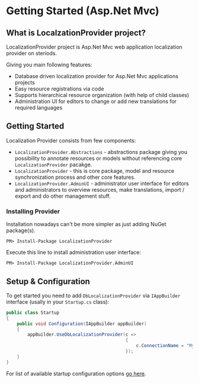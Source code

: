 # Getting Started (Asp.Net Mvc)

## What is LocalzationProvider project?

LocalizationProvider project is Asp.Net Mvc web application localization provider on steriods.

Giving you main following features:
* Database driven localization provider for Asp.Net Mvc applications projects
* Easy resource registrations via code
* Supports hierarchical resource organization (with help of child classes)
* Administration UI for editors to change or add new translations for required languages

## Getting Started

Localization Provider consists from few components:

* `LocalizationProvider.Abstractions` - abstractions package giving you possibility to annotate resources or models without referencing core `LocalizationProvider` pacakge.
* `LocalizationProvider` - this is core package, model and resource synchronization process and other core features.
* `LocalizationProvider.AdminUI` - administrator user interface for editors and administrators to overview resources, make translations, import / export and do other management stuff.


### Installing Provider

Installation nowadays can't be more simpler as just adding NuGet package(s).

```
PM> Install-Package LocalizationProvider
```

Execute this line to install administration user interface:

```
PM> Install-Package LocalizationProvider.AdminUI
```

## Setup & Configuration

To get started you need to add `DbLocalizationProvider` via `IAppBuilder` interface (usally in your `Startup.cs` class):

```csharp
public class Startup
{
    public void Configuration(IAppBuilder appBuilder)
    {
        appBuilder.UseDbLocalizationProvider(c =>
                                             {
                                                 c.ConnectionName = "MyConnectionString";
                                             });
    }
}
```

For list of available startup configuration options [go here](http://blog.tech-fellow.net/2016/04/21/db-localization-provider-part-2-configuration-and-extensions/#configuringdblocalizationprovider).

